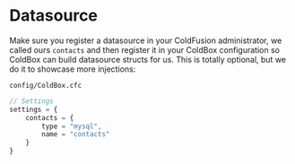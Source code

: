 # Datasource

Make sure you register a datasource in your ColdFusion administrator, we called ours `contacts` and then register it in your ColdBox configuration so ColdBox can build datasource structs for us. This is totally optional, but we do it to showcase more injections:

`config/ColdBox.cfc`

```javascript
// Settings
settings = {
    contacts = {
        type = "mysql",
        name = "contacts"
    }
}
```

